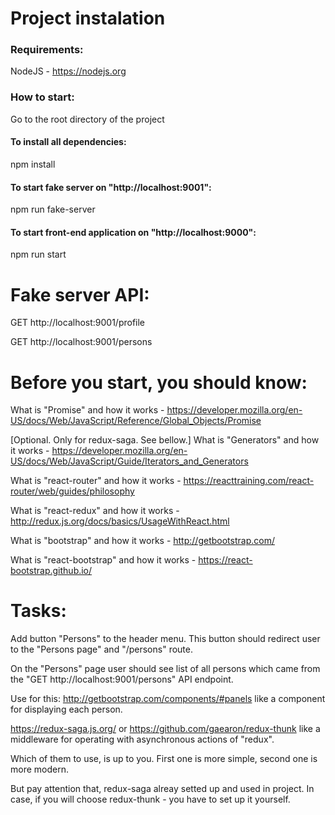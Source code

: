 # Project instalation

### Requirements:

NodeJS - https://nodejs.org

### How to start:

Go to the root directory of the project

#### To install all dependencies:
npm install

#### To start fake server on "http://localhost:9001":
npm run fake-server

#### To start front-end application on "http://localhost:9000":
npm run start

# Fake server API:

GET http://localhost:9001/profile

GET http://localhost:9001/persons


# Before you start, you should know:

What is "Promise" and how it works - https://developer.mozilla.org/en-US/docs/Web/JavaScript/Reference/Global_Objects/Promise

[Optional. Only for redux-saga. See bellow.] What is "Generators" and how it works - https://developer.mozilla.org/en-US/docs/Web/JavaScript/Guide/Iterators_and_Generators

What is "react-router" and how it works - https://reacttraining.com/react-router/web/guides/philosophy

What is "react-redux" and how it works - http://redux.js.org/docs/basics/UsageWithReact.html

What is "bootstrap" and how it works - http://getbootstrap.com/

What is "react-bootstrap" and how it works - https://react-bootstrap.github.io/


# Tasks:
Add button "Persons" to the header menu. This button should redirect user to the "Persons page" and "/persons" route.

On the "Persons" page user should see list of all persons which came from the "GET http://localhost:9001/persons" API endpoint.

Use for this:
http://getbootstrap.com/components/#panels like a component for displaying each person.

https://redux-saga.js.org/ or https://github.com/gaearon/redux-thunk like a middleware for operating with asynchronous actions of "redux".

Which of them to use, is up to you. First one is more simple, second one is more modern.

But pay attention that, redux-saga alreay setted up and used in project. In case, if you will choose redux-thunk - you have to set up it yourself.

